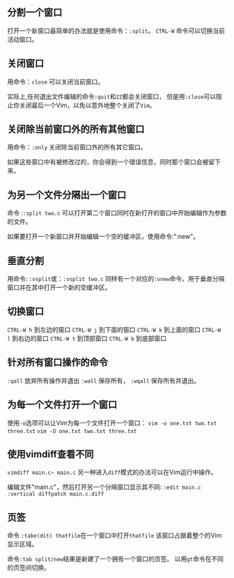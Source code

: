 ## 分割一个窗口
  打开一个新窗口最简单的办法就是使用命令：`:split`。
  `CTRL-W` 命令可以切换当前活动窗口。

## 关闭窗口
  用命令：`close`
  可以关闭当前窗口。
  
  实际上,任何退出文件编辑的命令`:quit`和`ZZ`都会关闭窗口，
  但是用`:close`可以阻止你关闭最后一个Vim，以免以意外地整个关闭了`Vim`。

## 关闭除当前窗口外的所有其他窗口
  用命令：`:only`
  关闭除当前窗口外的所有其它窗口。
  
  如果这些窗口中有被修改过的，你会得到一个错误信息，同时那个窗口会被留下来。

## 为另一个文件分隔出一个窗口
  命令 :`:split two.c`
  可以打开第二个窗口同时在新打开的窗口中开始编辑作为参数的文件。
  
  如果要打开一个新窗口并开始编辑一个空的缓冲区，使用命令:":new"。

## 垂直分割
  用命令: `:vsplit`或：`:vsplit two.c`
  同样有一个对应的`:vnew`命令，用于垂直分隔窗口并在其中打开一个新的空缓冲区。

## 切换窗口
  `CTRL-W h` 到左边的窗口
  `CTRL-W j` 到下面的窗口
  `CTRL-W k` 到上面的窗口
  `CTRL-W l` 到右边的窗口
  `CTRL-W t` 到顶部窗口
  `CTRL-W b` 到底部窗口

## 针对所有窗口操作的命令
  `:qall` 放弃所有操作并退出
  `:wall` 保存所有，
  `:wqall` 保存所有并退出。

## 为每一个文件打开一个窗口
  使用`-o`选项可以让Vim为每一个文件打开一个窗口：
    `vim -o one.txt two.txt three.txt`
    `vim -O one.txt two.txt three.txt`

## 使用vimdiff查看不同
  `vimdiff main.c~ main.c`
  另一种进入`diff`模式的办法可以在Vim运行中操作。
  
  编辑文件"main.c"，然后打开另一个分隔窗口显示其不同:
  `:edit main.c`
  `:vertical diffpatch main.c.diff`

## 页签
   命令
   `:tabe(dit) thatfile`在一个窗口中打开`thatfile`
   该窗口占据着整个的Vim显示区域。

   命令`:tab split/new`结果是新建了一个拥有一个窗口的页签。
   以用`gt`命令在不同的页签间切换。